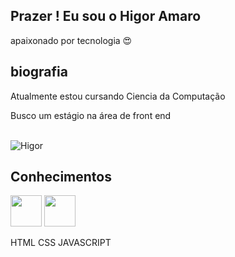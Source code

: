 ## Prazer ! Eu sou o Higor Amaro

apaixonado por tecnologia 😍 
## biografia
 Atualmente estou cursando Ciencia da Computação
 
 Busco um estágio na área de front end

<div  style="display:inline_block"><br>
  
  <img alight="right" alt="Higor" src="https://cdn.discordapp.com/attachments/887510228860534787/887510265283874816/perfi.gif">

</div>

## Conhecimentos 
<img width="50px" src=" https://www.vectorlogo. zone/logos/w3_html5/w3_html5-ar21.svg "></code>
<img width="50px" src=" https://www.vectorlogo.zone/logos/w3_css/w3_css-ar21.svg "></code> 

HTML CSS JAVASCRIPT 


